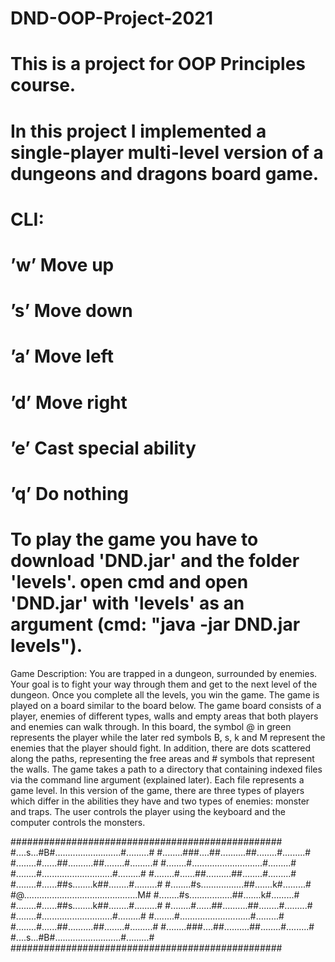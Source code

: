 # DND-OOP-Project-2021
# This is a project for OOP Principles course.
# In this project I implemented a single-player multi-level version of a dungeons and dragons board game.

# CLI:
# ’w’ Move up
# ’s’ Move down
# ’a’ Move left
# ’d’ Move right
# ’e’ Cast special ability
# ’q’ Do nothing

# To play the game you have to download 'DND.jar' and the folder 'levels'. open cmd and open 'DND.jar' with 'levels' as an argument (cmd: "java -jar DND.jar levels").


Game Description:
You are trapped in a dungeon, surrounded by enemies. Your goal is to fight your way through them and get
to the next level of the dungeon. Once you complete all the levels, you win the game.
The game is played on a board similar to the board below. The game board consists of a player, enemies
of different types, walls and empty areas that both players and enemies can walk through.
In this board, the symbol @ in green represents the player while the later red symbols B, s, k and M represent
the enemies that the player should fight. In addition, there are dots scattered along the paths, representing
the free areas and # symbols that represent the walls. The game takes a path to a directory that containing
indexed files via the command line argument (explained later). Each file represents a game level.
In this version of the game, there are three types of players which differ in the abilities they have
and two types of enemies: monster and traps. The user controls the player using the
keyboard and the computer controls the monsters.

#################################################
#....s...#B#..........................#.........#
#........###....##..........##........#.........#
#........#......##..........##........#.........#
#........#............................#.........#
#........#............................#.........#
#........#......##..........##........#.........#
#........#......##s........k##........#.........#
#........#s.................##.......k#.........#
#@.............................................M#
#........#s.................##.......k#.........#
#........#......##s........k##........#.........#
#........#......##..........##........#.........#
#........#............................#.........#
#........#............................#.........#
#........#......##..........##........#.........#
#........###....##..........##........#.........#
#....s...#B#..........................#.........#
#################################################


